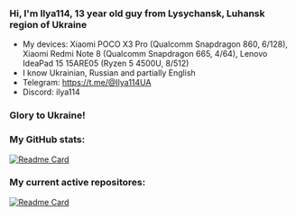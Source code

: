 ### Hi, I'm Ilya114, 13 year old guy from Lysychansk, Luhansk region of Ukraine 

- My devices: Xiaomi POCO X3 Pro (Qualcomm Snapdragon 860, 6/128), Xiaomi Redmi Note 8 (Qualcomm Snapdragon 665, 4/64), Lenovo IdeaPad 15 15ARE05 (Ryzen 5 4500U, 8/512)
- I know Ukrainian, Russian and partially English
- Telegram: https://t.me/@Ilya114UA
- Discord: ilya114

### Glory to Ukraine!

### My GitHub stats:
[![Readme Card](https://github-readme-stats.vercel.app/api?username=Ilya114&theme=dark&border_color=FFFFFF&show_icons=true&hide_title=true)](https://github.com/anuraghazra/github-readme-stats)

### My current active repositores:
[![Readme Card](https://github-readme-stats.vercel.app/api/pin?username=Ilya114&repo=Box64Droid&theme=dark&border_color=FFFFFF)](https://github.com/Ilya114/Box64Droid)
